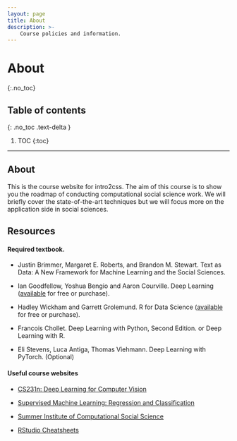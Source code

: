 ```yaml
---
layout: page
title: About
description: >-
    Course policies and information.
---
```


# About
{:.no_toc}

## Table of contents
{: .no_toc .text-delta }

1. TOC
{:toc}

---

## About

This is the course website for intro2css. The aim of this course is to show you the roadmap of conducting computational social science work. We will briefly cover the state-of-the-art techniques but we will focus more on the application side in social sciences. 

## Resources

#### Required textbook. 

- Justin Brimmer, Margaret E. Roberts, and Brandon M. Stewart. Text as Data: A New Framework for Machine Learning and the Social Sciences.

- Ian Goodfellow, Yoshua Bengio and Aaron Courville. Deep Learning ([available](https://www.deeplearningbook.org/) for free or purchase).

- Hadley Wickham and Garrett Grolemund. R for Data Science ([available](https://r4ds.had.co.nz/) for free or purchase).

- Francois Chollet. Deep Learning with Python, Second Edition. or Deep Learning with R.

- Eli Stevens, Luca Antiga, Thomas Viehmann. Deep Learning with PyTorch. (Optional)

#### Useful course websites

- [CS231n: Deep Learning for Computer Vision](http://cs231n.stanford.edu/)

- [Supervised Machine Learning: Regression and Classification](https://www.coursera.org/learn/machine-learning)

- [Summer Institute of Computational Social Science](sicss.io)

- [RStudio Cheatsheets](https://www.rstudio.com/resources/cheatsheets/)
